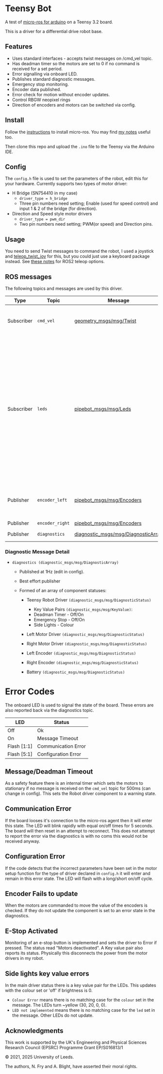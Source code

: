 # Teensy Bot

A test of [micro-ros for arduino](https://github.com/micro_ros_ardino) on a Teensy 3.2 board.

This is a driver for a differential drive robot base.

## Features

- Uses standard interfaces - accepts twist messages on /cmd_vel topic.
- Has deadman timer so the motors are set to 0 if no command is received for a set period.
- Error signalling via onboard LED.
- Publishes standard diagnostic messages.
- Emergency stop monitoring.
- Encoder data published.
- Error check for motion without encoder updates.
- Control RBGW neopixel rings
- Direction of encoders and motors can be switched via config.

## Install

Follow the [instructions](https://github.com/micro-ROS/micro_ros_arduino/blob/foxy/README.md) to install micro-ros.
You may find [my notes](https://n-fry.gitbook.io/ros2-notes/package-tests/micro-ros-for-arduino-ide) useful too.

Then clone this repo and upload the `.ino` file to the Teensy via the Arduino IDE.

## Config

The `config.h` file is used to set the parameters of the robot, edit this for your hardware.
Currently supports two types of motor driver:

- H Bridge (SN754410 in my case)
  - `driver_type = h_bridge`
  - Three pin numbers need setting; Enable (used for speed control) and input 1 & 2 of the bridge (for direction).
- Direction and Speed style motor drivers
  - `driver_type = pwm_dir`
  - Two pin numbers need setting; PWM(or speed) and Direction pins.

## Usage

You need to send Twist messages to command the robot, I used a joystick and [teleop_twist_joy](https://github.com/ros2/teleop_twist_joy/tree/foxy) for this, but you could just use a keyboard package instead. See [these notes](https://n-fry.gitbook.io/ros2-notes/package-tests/teleop) for ROS2 teleop options.

## ROS messages

The following topics and messages are used by this driver.

| Type | Topic | Message | Notes |
|---|---|---|---|
| Subscriber | `cmd_vel` | [geometry_msgs/msg/Twist](https://github.com/ros2/common_interfaces/blob/rolling/geometry_msgs/msg/Twist.msg) | Only the Linear X and Angular Z velocities are used. |
| Subscriber | `leds` | [pipebot_msgs/msg/Leds](https://github.com/pipebots/pipebot-msgs/blob/main/msg/Leds.msg)| Custom message which can be used for many different LED setups. In this case it is controlling one 24 LED neopixel ring (well two, but they wired to one pin). `led = SIDE_LIGHTS`. `flash_mode` is ignored. To turn off set `brightness = 0`. |
| Publisher | `encoder_left` | [pipebot_msgs/msg/Encoders](https://github.com/pipebots/pipebot-msgs/blob/main/msg/Encoders.msg) | Published at 20Hz (as per [pipbots spec](https://github.com/pipebots/pipebot-msgs/blob/main/specifications/locomotion-specification.md)) using best effort publishers. |
| Publisher | `encoder_right` | [pipebot_msgs/msg/Encoders](https://github.com/pipebots/pipebot-msgs/blob/main/msg/Encoders.msg) | As above. |
| Publisher | `diagnostics` | [diagnostic_msgs/msg/DiagnosticArray]()| See below for details. |

### Diagnostic Message Detail

- `diagnostics (diagnostic_msgs/msg/DiagnosticArray)`
  - Published at 1Hz (edit in config).
  - Best effort publisher
  - Formed of an array of component statuses:

    - Teensy Robot Driver `(diagnostic_msgs/msg/DiagnosticStatus)`
      - Key Value Pairs `(diagnostic_msgs/msg/KeyValue)`:
      - Deadman Timer - Off/On
      - Emergency Stop - Off/On
      - Side Lights - Colour

    - Left Motor Driver `(diagnostic_msgs/msg/DiagnosticStatus)`
    - Right Motor Driver `(diagnostic_msgs/msg/DiagnosticStatus)`
    - Left Encoder `(diagnostic_msgs/msg/DiagnosticStatus)`
    - Right Encoder `(diagnostic_msgs/msg/DiagnosticStatus)`
    - Battery `(diagnostic_msgs/msg/DiagnosticStatus)`


# Error Codes

The onboard LED is used to signal the state of the board. These errors are also reported back via the diagnostics topic.

| LED         | Status              |
|-------------|---------------------|
| Off         | Ok                  |
| On          | Message Timeout     |
| Flash [1:1] | Communication Error |
| Flash [5:1] | Configuration Error |

## Message/Deadman Timeout

As a safety feature there is an internal timer which sets the motors to stationary if no message is received on the `cmd_vel` topic for 500ms (can change in config). This sets the Robot driver component to a warning state.

## Communication Error

If the board looses it's connection to the micro-ros agent then it will enter this state. The LED will blink rapidly with equal on/off times for 5 seconds. The board will then reset in an attempt to reconnect. This does not attempt to report the error via the diagnostics is with no coms this would not be received anyway.

## Configuration Error

If the code detects that the incorrect parameters have been set in the motor setup function for the type of driver declared in `config.h` it will enter and remain in this error state. The LED will flash with a long/short on/off cycle.

## Encoder Fails to update

When the motors are commanded to move the value of the encoders is checked. If they do not update the component is set to an error state in the diagnostics.

## E-Stop Activated

Monitoring of an e-stop button is implemented and sets the driver to Error if pressed. The status read "Motors deactivated". A Key value pair also reports its status. Physically this disconnects the power from the motor drivers in my robot.

## Side lights key value errors

In the main driver status there is a key value pair for the LEDs. This updates with the colour set or 'off' if brightness is 0.

- `Colour Error` means there is no matching case for the `colour` set in the message. The LEDs turn ~yellow (30, 20, 0, 0).
- `LED not implemented` means there is no matching case for the `led` set in the message. Other LEDs do not update.

## Acknowledgments

This work is supported by the UK's Engineering and Physical Sciences Research Council (EPSRC) Programme Grant EP/S016813/1

© 2021, 2025 University of Leeds.

The authors, N. Fry and A. Blight, have asserted their moral rights.
